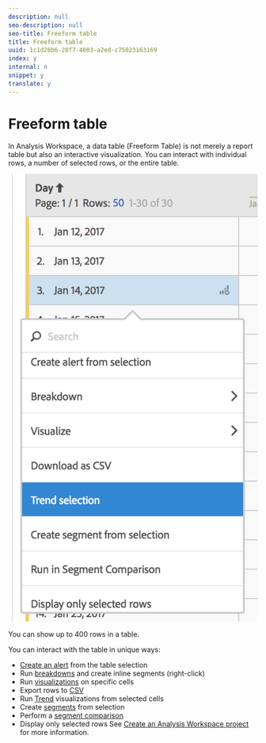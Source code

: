 ```yaml
---
description: null
seo-description: null
seo-title: Freeform table
title: Freeform table
uuid: 1c1d28b6-28f7-4003-a2ed-c75023163169
index: y
internal: n
snippet: y
translate: y
---
```


# Freeform table

In Analysis Workspace, a data table (Freeform Table) is not merely a report table but also an interactive visualization. You can interact with individual rows, a number of selected rows, or the entire table. 

![](../../assets/data-table.png) 

You can show up to 400 rows in a table. 

You can interact with the table in unique ways: 

* [ Create an alert](../../analysis_workspace_bucket/virtual-analyst/intellligent_alerts/alert-builder.md#concept_D11C9EB858FB49F48E8D974B579E2978) from the table selection
* Run [ breakdowns](../../analysis_workspace_bucket/analysis-workspace-components/dimensions/t_breakdown_fa.md#task_B594DA2476E84DFDA8279E831F0BD9C4) and create inline segments (right-click)
* Run [ visualizations](../../analysis_workspace_bucket/freeform-analysis-visualizations.md#concept_09242627629147A88A68F1506954C276) on specific cells
* Export rows to [ CSV](../../analysis_workspace_bucket/curate/download_send.md#concept_BB548979F47F45739679B830428C3025)
* Run [ Trend](../../analysis_workspace_bucket/analysis-workspace-features.md#section_34930C967C104C2B9092BA8DCF2BF81A) visualizations from selected cells
* Create [ segments](../../analysis_workspace_bucket/analysis-workspace-components/t_freeform-project-segment.md#task_11C6A2C7717B48049E5750B9D20FEC80) from selection
* Perform a [ segment comparison](../../analysis_workspace_bucket/panels/segment-comparison.md#concept_74FAC1C6D0204F9190A110B0D9005793)
* Display only selected rows
See [ Create an Analysis Workspace project](../../analysis_workspace_bucket/freeform_overview/t_freeform_project.md#task_C2C698ACC7954062A28E4784911E6CF2) for more information. 
